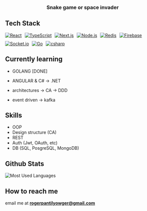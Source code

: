 <h3 align="center">Snake game or space invader</h3>

## Tech Stack
<div class="flex" style="display: flex; flex-wrap: wrap; gap: 10px;">
  <a href="https://reactjs.org/" target="_blank">
    <img
         src="https://img.shields.io/badge/React-20232A?style=for-the-badge&logo=react&logoColor=61DAFB"
         alt="React"
    />
  </a>
  <a href="https://www.typescriptlang.org/" target="_blank">
    <img
         src="https://img.shields.io/badge/TypeScript-007ACC?style=for-the-badge&logo=typescript&logoColor=white"
         alt="TypeScript"
    />
  </a>
  <a href="https://nextjs.org/" target="_blank">
    <img
         src="https://img.shields.io/badge/Next.js-000000?style=for-the-badge&logo=next-dot-js&logoColor=white"
         alt="Next.js"
    />
  </a>
  <a href="https://nodejs.org/" target="_blank">
    <img
         src="https://img.shields.io/badge/Node.js-43853D?style=for-the-badge&logo=node-dot-js&logoColor=white"
         alt="Node.js"
    />
  </a>
  <a href="https://redis.io/" target="_blank">
    <img
         src="https://img.shields.io/badge/Redis-%23DD0031.svg?&style=for-the-badge&logo=redis&logoColor=white"
         alt="Redis"
    />
  </a>
  <a href="https://firebase.google.com/" target="_blank">
    <img
         src="https://img.shields.io/badge/Firebase-a08021?style=for-the-badge&logo=firebase&logoColor=ffcd34"
         alt="Firebase"
    />
  </a>
  <a href="https://socket.io/" target="_blank">
    <img
         src="https://img.shields.io/badge/Socket.io-black?style=for-the-badge&logo=socket.io&badgeColor=010101"
         alt="Socket.io"
    />
  </a>
  <a href="#" target="_blank">
    <img
         src="https://img.shields.io/badge/Go-00ADD8?style=for-the-badge&logo=go&logoColor=white"
         alt="Go"
    />
  </a>
  <a href="#" target="_blank">
    <img
         src="https://img.shields.io/badge/c%23-%23239120.svg?style=for-the-badge&logo=csharp&logoColor=white"
         alt="csharp"
    />
  </a>
  
</div>

## Currently learning
  - GOLANG [DONE]
  - ANGULAR & C# -> .NET
  - architectures -> CA -> DDD

  - event driven -> kafka

## Skills
  - OOP
  - Design structure (CA)
  - REST
  - Auth (Jwt, OAuth, etc)
  - DB (SQL, PosgreSQL, MongoDB)

## Github Stats
  <img
     align="center"
     src="https://github-readme-stats.vercel.app/api/top-langs/?username=Yowger&theme=default&hide=css,html,vim%20script&langs_count=20"
     alt="Most Used Languages"
  />


## How to reach me

email me at **rogerpantilyowger@gmail.com**

